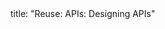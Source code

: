 <frontmatter>
title: "Reuse: APIs: Designing APIs"
</frontmatter>

<include src="unit-inPage-asFlat.md" boilerplate />
